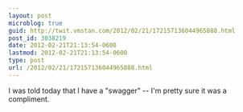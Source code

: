 ```yaml
---
layout: post
microblog: true
guid: http://twit.vmstan.com/2012/02/21/172157136044965888.html
post_id: 3038219
date: 2012-02-21T21:13:54-0600
lastmod: 2012-02-21T21:13:54-0600
type: post
url: /2012/02/21/172157136044965888.html
---
```

I was told today that I have a "swagger" -- I'm pretty sure it was a compliment.
